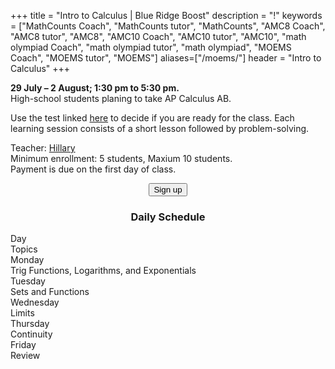 +++
title = "Intro to Calculus | Blue Ridge Boost"
description = "!"
keywords = ["MathCounts Coach", "MathCounts tutor", "MathCounts", "AMC8 Coach", "AMC8 tutor", "AMC8", "AMC10 Coach", "AMC10 tutor", "AMC10", "math olympiad Coach", "math olympiad tutor", "math olympiad", "MOEMS Coach", "MOEMS tutor", "MOEMS"]
aliases=["/moems/"]
header = "Intro to Calculus"
+++

<div class="container">
    <div class="row pb-1">
        <div class="col-6">
            <p> <b>29 July &ndash; 2 August; 1:30 pm to 5:30 pm.</b><br> 
            High-school students planing to take AP Calculus AB.</p>
            <p>Use the test linked <a href="https://data.artofproblemsolving.com/course-docs/diagnostics/calculus-pretest.pdf">here</a> to decide if you are ready for the class. 
            Each learning session consists of a short lesson followed by problem-solving.
        </div>
        <div class="col-6">
            <p>Teacher: <a href="/instructor#hillary">Hillary</a><br>
            Minimum enrollment: 5 students, Maxium 10 students.<br>
            Payment is due on the first day of class.<br>
            <center>
            <a href="https://summer-24-high-school.cheddarup.com"><button class="button-8s" role="button">Sign up</button></a></center></p>
        </div>
    </div>
    <div class="row pb-1">
        <div class="col">
            <div class="container p-0 m-0 b-0">
                <h3 align="center">Daily Schedule</h3>
                <div class="row py-1 table-header">
                    <div class="col-2 text-center">Day</div>	
                    <div class="col-10">Topics</div>
                </div>
                <div class="row py-1">
                    <div class="col-2 text-center">Monday</div>
                    <div class="col-10">Trig Functions, Logarithms, and Exponentials</div>
                </div>
                <div class="row py-1 table-dark-row">
                    <div class="col-2 text-center">Tuesday</div>
                    <div class="col-10">Sets and Functions</div>
                </div>
                <div class="row py-1">
                    <div class="col-2 text-center">Wednesday</div>
                    <div class="col-10">Limits</div>
                </div>
                <div class="row py-1 table-dark-row">
                    <div class="col-2 text-center">Thursday</div>
                    <div class="col-10">Continuity</div>
                </div>
                <div class="row py-1 table-dark-row">
                    <div class="col-2 text-center">Friday</div>
                    <div class="col-10">Review</div>
                </div>
            </div>
        </div>
    </div>
</div> <!-- outer container -->

